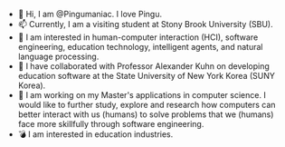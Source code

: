- 👋 Hi, I am @Pingumaniac. I love Pingu.
- 📫 Currently, I am a visiting student at Stony Brook University (SBU).
- 👀 I am interested in human-computer interaction (HCI), software engineering, education technology, intelligent agents, and natural language processing.
- 💞️ I have collaborated with Professor Alexander Kuhn on developing education software at the State University of New York Korea (SUNY Korea).
- 🌱 I am working on my Master's applications in computer science. I would like to further study, explore and research how computers can better interact with us (humans) to solve problems that we (humans) face more skillfully through software engineering.
- 💣 I am interested in education industries.


<!---
Pingumaniac/Pingumaniac is a ✨ special ✨ repository because its `README.md` (this file) appears on your GitHub profile.
You can click the Preview link to take a look at your changes.
--->
